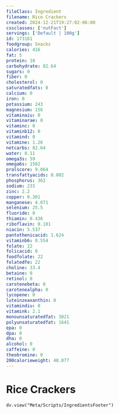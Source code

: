 ```yaml
---
fileClass: Ingredient
filename: Rice Crackers
created: 2024-12-21T19:27:02-06:00
cssclasses: ['nutFact']
servings: ['Default | 100g']
id: 173161
foodgroup: Snacks
calories: 416
fat: 5
protein: 10
carbohydrate: 82.64
sugars: 0
fiber: 0
cholesterol: 0
saturatedfats: 0
calcium: 0
iron: 0
potassium: 243
magnesium: 156
vitaminaiu: 0
vitaminarae: 0
vitaminc: 0
vitaminb12: 0
vitamind: 0
vitamine: 1.26
netcarbs: 82.64
water: 0.11
omega3s: 59
omega6s: 1582
pralscore: 9.064
transfattyacids: 0.002
phosphorus: 362
sodium: 233
zinc: 2.2
copper: 0.301
manganese: 4.071
selenium: 25.5
fluoride: 0
thiamin: 0.436
riboflavin: 0.101
niacin: 5.537
pantothenicacid: 1.624
vitaminb6: 0.554
folate: 22
folicacid: 0
foodfolate: 22
folatedfe: 22
choline: 33.4
betaine: 0
retinol: 0
carotenebeta: 0
carotenealpha: 0
lycopene: 0
luteinzeaxanthin: 0
vitamindiu: 0
vitamink: 2.1
monounsaturatedfat: 3021
polyunsaturatedfat: 1641
epa: 0
dpa: 0
dha: 0
alcohol: 0
caffeine: 0
theobromine: 0
200calorieweight: 48.077
---
```


# Rice Crackers

```dataviewjs
dv.view("Meta/Scripts/IngredientsFooter")
```